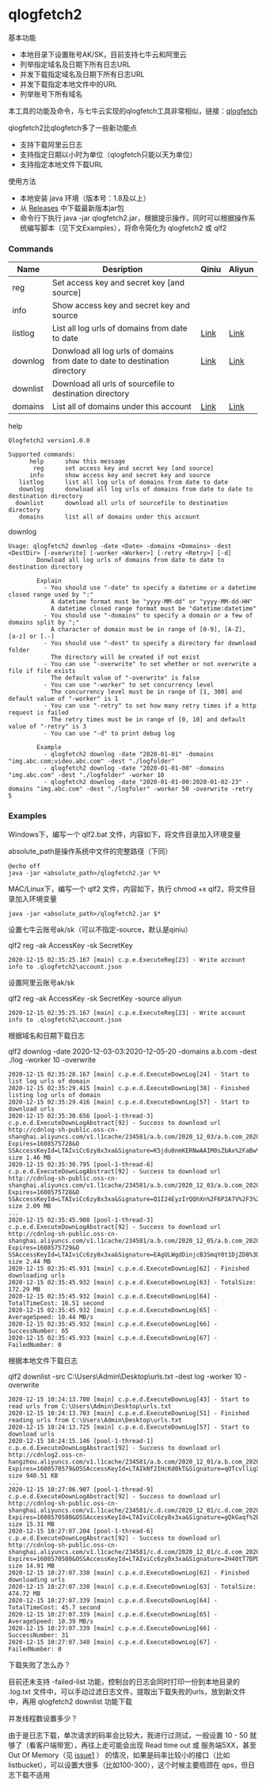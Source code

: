 # qlogfetch2

基本功能
- 本地目录下设置账号AK/SK，目前支持七牛云和阿里云
- 列举指定域名及日期下所有日志URL
- 并发下载指定域名及日期下所有日志URL
- 并发下载指定本地文件中的URL
- 列举账号下所有域名

本工具的功能及命令，与七牛云实现的qlogfetch工具非常相似，链接：[qlogfetch](https://developer.qiniu.com/fusion/tools/1665/qlogfetch)

qlogfetch2比qlogfetch多了一些新功能点
- 支持下载阿里云日志
- 支持指定日期以小时为单位（qlogfetch只能以天为单位）
- 支持指定本地文件下载URL

使用方法
- 本地安装 java 环境（版本号：1.8及以上）
- 从 [Releases](https://github.com/peteryuanpan/qlogfetch2/releases) 中下载最新版本jar包
- 命令行下执行 java -jar qlogfetch2.jar，根据提示操作，同时可以根据操作系统编写脚本（见下文Examples），将命令简化为 qlogfetch2 或 qlf2

### Commands

|Name|Desription|Qiniu|Aliyun|
|--|--|--|--|
|reg|Set access key and secret key [and source]|||
|info|Show access key and secret key and source|||
|listlog|List all log urls of domains from date to date|[Link](https://developer.qiniu.com/fusion/api/1226/download-the-log)|[Link](https://help.aliyun.com/document_detail/91154.html)|
|downlog|Donwload all log urls of domains from date to date to destination directory|[Link](https://developer.qiniu.com/fusion/api/1226/download-the-log)|[Link](https://help.aliyun.com/document_detail/91154.html)|
|downlist|Download all urls of sourcefile to destination directory|||
|domains|List all of domains under this account|[Link](https://developer.qiniu.com/fusion/api/4246/the-domain-name#9)|[Link](https://help.aliyun.com/document_detail/91188.html)|

help
```
Qlogfetch2 version1.0.0

Supported commands:
      help      show this message
       reg      set access key and secret key [and source]
      info      show access key and secret key and source
   listlog      list all log urls of domains from date to date
   downlog      donwload all log urls of domains from date to date to destination directory
  downlist      download all urls of sourcefile to destination directory
   domains      list all of domains under this account
```

downlog
```
Usage: qlogfetch2 downlog -date <Date> -domains <Domains> -dest <DestDir> [-overwrite] [-worker <Worker>] [-retry <Retry>] [-d]
        Donwload all log urls of domains from date to date to destination directory

        Explain
          - You should use "-date" to specify a datetime or a datetime closed range used by ":"
            A datetime format must be "yyyy-MM-dd" or "yyyy-MM-dd-HH"
            A datetime closed range format must be "datetime:datetime"
          - You should use "-domains" to specify a domain or a few of domains split by ";"
            A character of domain must be in range of [0-9], [A-Z], [a-z] or [.-]
          - You should use "-dest" to specify a directory for download folder
            The directory will be created if not exist
          - You can use "-overwrite" to set whether or not overwrite a file if file exists
            The default value of "-overwrite" is false
          - You can use "-worker" to set concurrency level
            The concurrency level must be in range of [1, 300] and default value of "-worker" is 1
          - You can use "-retry" to set how many retry times if a http request is failed
            The retry times must be in range of [0, 10] and default value of "-retry" is 3
          - You can use "-d" to print debug log

        Example
          - qlogfetch2 downlog -date "2020-01-01" -domains "img.abc.com;video.abc.com" -dest "./logfolder"
          - qlogfetch2 downlog -date "2020-01-01-00" -domains "img.abc.com" -dest "./logfolder" -worker 10
          - qlogfetch2 downlog -date "2020-01-01-00:2020-01-02-23" -domains "img.abc.com" -dest "./logfoler" -worker 50 -overwrite -retry 5
```

### Examples

Windows下，编写一个 qlf2.bat 文件，内容如下，将文件目录加入环境变量

absolute_path是操作系统中文件的完整路径（下同）
```
@echo off
java -jar <absolute_path>/qlogfetch2.jar %*
```

MAC/Linux下，编写一个 qlf2 文件，内容如下，执行 chmod +x qlf2，将文件目录加入环境变量
```
java -jar <absolute_path>/qlogfetch2.jar $*
```

设置七牛云账号ak/sk（可以不指定-source，默认是qiniu）

qlf2 reg -ak AccessKey -sk SecretKey
```
2020-12-15 02:35:25.167 [main] c.p.e.ExecuteReg[23] - Write account info to .qlogfetch2\account.json
```

设置阿里云账号ak/sk

qlf2 reg -ak AccessKey -sk SecretKey -source aliyun
```
2020-12-15 02:35:25.167 [main] c.p.e.ExecuteReg[23] - Write account info to .qlogfetch2\account.json
```

根据域名和日期下载日志

qlf2 downlog -date 2020-12-03-03:2020-12-05-20 -domains a.b.com -dest ./log -worker 10 -overwrite
```
2020-12-15 02:35:28.167 [main] c.p.e.d.ExecuteDownLog[24] - Start to list log urls of domain
2020-12-15 02:35:29.415 [main] c.p.e.d.ExecuteDownLog[38] - Finished listing log urls of domain
2020-12-15 02:35:29.416 [main] c.p.e.d.ExecuteDownLog[57] - Start to download urls
2020-12-15 02:35:30.656 [pool-1-thread-3] c.p.e.d.ExecuteDownLogAbstract[92] - Success to download url http://cdnlog-sh-public.oss-cn-shanghai.aliyuncs.com/v1.l1cache/234581/a.b.com/2020_12_03/a.b.com_2020_12_03_030000_040000.gz?Expires=1608575728&O
SSAccessKeyId=LTAIviCc6zy8x3xa&Signature=K5jdu0nmKERNwAAIM0sZbAx%2FaBw%3D size 1.46 MB
2020-12-15 02:35:30.795 [pool-1-thread-6] c.p.e.d.ExecuteDownLogAbstract[92] - Success to download url http://cdnlog-sh-public.oss-cn-shanghai.aliyuncs.com/v1.l1cache/234581/a.b.com/2020_12_03/a.b.com_2020_12_03_040000_050000.gz?Expires=1608575728&O
SSAccessKeyId=LTAIviCc6zy8x3xa&Signature=Q1I24EyzIrQQhXn%2F6P2A7V%2F3%2BJ8%3D size 2.09 MB
...
2020-12-15 02:35:45.908 [pool-1-thread-3] c.p.e.d.ExecuteDownLogAbstract[92] - Success to download url http://cdnlog-sh-public.oss-cn-shanghai.aliyuncs.com/v1.l1cache/234581/a.b.com/2020_12_05/a.b.com_2020_12_05_190000_200000.gz?Expires=1608575729&O
SSAccessKeyId=LTAIviCc6zy8x3xa&Signature=EAgULWgdDinjcB3SmqY0t1DjZD8%3D size 2.44 MB
2020-12-15 02:35:45.931 [main] c.p.e.d.ExecuteDownLog[62] - Finished downloading urls
2020-12-15 02:35:45.932 [main] c.p.e.d.ExecuteDownLog[63] - TotalSize: 172.29 MB
2020-12-15 02:35:45.932 [main] c.p.e.d.ExecuteDownLog[64] - TotalTimeCost: 16.51 second
2020-12-15 02:35:45.932 [main] c.p.e.d.ExecuteDownLog[65] - AverageSpeed: 10.44 MB/s
2020-12-15 02:35:45.932 [main] c.p.e.d.ExecuteDownLog[66] - SuccessNumber: 65
2020-12-15 02:35:45.933 [main] c.p.e.d.ExecuteDownLog[67] - FailedNumber: 0
```

根据本地文件下载日志

qlf2 downlist -src C:\Users\Admin\Desktop\urls.txt -dest log -worker 10 -overwrite
```
2020-12-15 10:24:13.700 [main] c.p.e.d.ExecuteDownLog[43] - Start to read urls from C:\Users\Admin\Desktop\urls.txt
2020-12-15 10:24:13.703 [main] c.p.e.d.ExecuteDownLog[51] - Finished reading urls from C:\Users\Admin\Desktop\urls.txt
2020-12-15 10:24:13.725 [main] c.p.e.d.ExecuteDownLog[57] - Start to download urls
2020-12-15 10:24:15.146 [pool-1-thread-1] c.p.e.d.ExecuteDownLogAbstract[92] - Success to download url http://cdnlog2.oss-cn-hangzhou.aliyuncs.com/v1.l1cache/234581/a.b.com/2020_12_01/a.b.com_2020_12_01_030000_040000.gz?Expires=1608570579&OSSAccessKeyId=LTAIkNf2IHcKd0kT&Signature=qOTcvlligX0IJFCfz22%2FixmJgH8%3D size 940.51 KB
...
2020-12-15 10:27:06.907 [pool-1-thread-9] c.p.e.d.ExecuteDownLogAbstract[92] - Success to download url http://cdnlog-sh-public.oss-cn-shanghai.aliyuncs.com/v1.l1cache/234581/c.d.com/2020_12_01/c.d.com_2020_12_01_034800_035000.gz?Expires=1608570580&OSSAccessKeyId=LTAIviCc6zy8x3xa&Signature=gQkGaqf%2BEI6Y5H6Vn3wYc1Gd2mU%3D size 15.31 MB
2020-12-15 10:27:07.204 [pool-1-thread-6] c.p.e.d.ExecuteDownLogAbstract[92] - Success to download url http://cdnlog-sh-public.oss-cn-shanghai.aliyuncs.com/v1.l1cache/234581/c.d.com/2020_12_01/c.d.com_2020_12_01_035800_040000.gz?Expires=1608570580&OSSAccessKeyId=LTAIviCc6zy8x3xa&Signature=2H40tT7BPDWzKsSkN1AsBSXQAQA%3D size 14.91 MB
2020-12-15 10:27:07.338 [main] c.p.e.d.ExecuteDownLog[62] - Finished downloading urls
2020-12-15 10:27:07.338 [main] c.p.e.d.ExecuteDownLog[63] - TotalSize: 474.72 MB
2020-12-15 10:27:07.339 [main] c.p.e.d.ExecuteDownLog[64] - TotalTimeCost: 45.7 second
2020-12-15 10:27:07.339 [main] c.p.e.d.ExecuteDownLog[65] - AverageSpeed: 10.39 MB/s
2020-12-15 10:27:07.339 [main] c.p.e.d.ExecuteDownLog[66] - SuccessNumber: 31
2020-12-15 10:27:07.340 [main] c.p.e.d.ExecuteDownLog[67] - FailedNumber: 0
```

下载失败了怎么办？

目前还未支持 -failed-list 功能，控制台的日志会同时打印一份到本地目录的 .log.txt 文件中，可以手动过滤日志文件，提取出下载失败的urls，放到新文件中，再用 qlogfetch2 downlist 功能下载

并发线程数设置多少？

由于是日志下载，单次请求的码率会比较大，我进行过测试，一般设置 10 - 50 就够了（看客户端带宽），再往上走可能会出现 Read time out 或 服务端5XX，甚至 Out Of Memory（见 [issue1](https://github.com/peteryuanpan/qlogfetch2/issues/1) ） 的情况，如果是码率比较小的接口（比如 listbucket），可以设置大很多（比如100-300），这个时候主要瓶颈在 qps，但日志下载不适用
